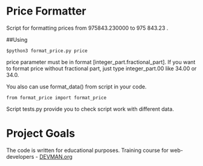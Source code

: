 # Price Formatter

Script for formatting prices from 975843.230000 to 975 843.23 .

##Using

    $python3 format_price.py price
    
price parameter must be in format [integer_part.fractional_part]. If you want to format price without fractional part, just type integer_part.00 like 34.00 or 34.0.

You also can use format_data() from script in your code.
    
    from format_price import format_price
    
Script tests.py provide you to check script work with different data.
  

# Project Goals

The code is written for educational purposes. Training course for web-developers - [DEVMAN.org](https://devman.org)
